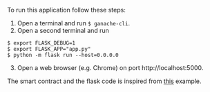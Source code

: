 To run this application follow these steps:

1. Open a terminal and run `$ ganache-cli`.
2. Open a second terminal and run
```
$ export FLASK_DEBUG=1
$ export FLASK_APP="app.py"
$ python -m flask run --host=0.0.0.0
```
3. Open a web browser (e.g. Chrome) on port http://localhost:5000.

The smart contract and the flask code is inspired from [this](https://github.com/adamyala/Your_First_Decentralized_Application_Python) example.
